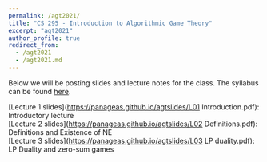 ```yaml
---
permalink: /agt2021/
title: "CS 295 - Introduction to Algorithmic Game Theory"
excerpt: "agt2021"
author_profile: true
redirect_from: 
  - /agt2021
  - /agt2021.md
---
```

Below we will be posting slides and lecture notes for the class. The syllabus can be found [here](https://panageas.github.io/_pages/syllabus_agt.pdf).

[Lecture 1 slides](https://panageas.github.io/agtslides/L01 Introduction.pdf): Introductory lecture <br/>
[Lecture 2 slides](https://panageas.github.io/agtslides/L02 Definitions.pdf): Definitions and Existence of NE <br/>
[Lecture 3 slides](https://panageas.github.io/agtslides/L03 LP duality.pdf): LP Duality and zero-sum games <br/>
